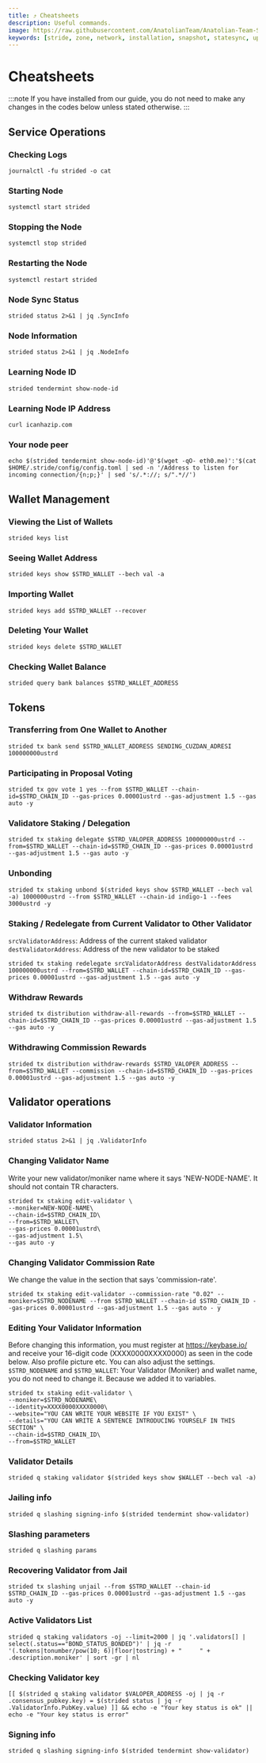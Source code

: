 ```yaml
---
title: ⤴️ Cheatsheets
description: Useful commands.
image: https://raw.githubusercontent.com/AnatolianTeam/Anatolian-Team-Services/main/docs/Mainnet/Cosmos-Ecosystem/stride/img/Stride-Service-Cover.jpg
keywords: [stride, zone, network, installation, snapshot, statesync, update]
---
```


# Cheatsheets 
:::note
If you have installed from our guide, you do not need to make any changes in the codes below unless stated otherwise.
:::

## Service Operations

### Checking Logs
```
journalctl -fu strided -o cat
```

### Starting Node
```
systemctl start strided
```

### Stopping the Node
```
systemctl stop strided
```

### Restarting the Node
```
systemctl restart strided
```

### Node Sync Status
```
strided status 2>&1 | jq .SyncInfo
```

### Node Information
```
strided status 2>&1 | jq .NodeInfo
```

### Learning Node ID
```
strided tendermint show-node-id
```

### Learning Node IP Address
```
curl icanhazip.com
```

### Your node peer
```
echo $(strided tendermint show-node-id)'@'$(wget -qO- eth0.me)':'$(cat $HOME/.stride/config/config.toml | sed -n '/Address to listen for incoming connection/{n;p;}' | sed 's/.*://; s/".*//')
```

## Wallet Management

### Viewing the List of Wallets
```
strided keys list
```

### Seeing Wallet Address
```
strided keys show $STRD_WALLET --bech val -a
```

### Importing Wallet
```
strided keys add $STRD_WALLET --recover
```

### Deleting Your Wallet
```
strided keys delete $STRD_WALLET
```

### Checking Wallet Balance
```
strided query bank balances $STRD_WALLET_ADDRESS
```

## Tokens

### Transferring from One Wallet to Another
```
strided tx bank send $STRD_WALLET_ADDRESS SENDING_CUZDAN_ADRESI 100000000ustrd
```

### Participating in Proposal Voting
```
strided tx gov vote 1 yes --from $STRD_WALLET --chain-id=$STRD_CHAIN_ID --gas-prices 0.00001ustrd --gas-adjustment 1.5 --gas auto -y
```

### Validatore Staking / Delegation
```
strided tx staking delegate $STRD_VALOPER_ADDRESS 100000000ustrd --from=$STRD_WALLET --chain-id=$STRD_CHAIN_ID --gas-prices 0.00001ustrd --gas-adjustment 1.5 --gas auto -y
```
### Unbonding
```
strided tx staking unbond $(strided keys show $STRD_WALLET --bech val -a) 1000000ustrd --from $STRD_WALLET --chain-id indigo-1 --fees 3000ustrd -y
```

### Staking / Redelegate from Current Validator to Other Validator
`srcValidatorAddress`: Address of the current staked validator
`destValidatorAddress`: Address of the new validator to be staked
```
strided tx staking redelegate srcValidatorAddress destValidatorAddress 100000000ustrd --from=$STRD_WALLET --chain-id=$STRD_CHAIN_ID --gas-prices 0.00001ustrd --gas-adjustment 1.5 --gas auto -y
```

### Withdraw Rewards
```
strided tx distribution withdraw-all-rewards --from=$STRD_WALLET --chain-id=$STRD_CHAIN_ID --gas-prices 0.00001ustrd --gas-adjustment 1.5 --gas auto -y
```

### Withdrawing Commission Rewards

```
strided tx distribution withdraw-rewards $STRD_VALOPER_ADDRESS --from=$STRD_WALLET --commission --chain-id=$STRD_CHAIN_ID --gas-prices 0.00001ustrd --gas-adjustment 1.5 --gas auto -y
```

## Validator operations

### Validator Information
```
strided status 2>&1 | jq .ValidatorInfo
```

### Changing Validator Name
Write your new validator/moniker name where it says 'NEW-NODE-NAME'. It should not contain TR characters.
```
strided tx staking edit-validator \
--moniker=NEW-NODE-NAME\
--chain-id=$STRD_CHAIN_ID\
--from=$STRD_WALLET\
--gas-prices 0.00001ustrd\
--gas-adjustment 1.5\
--gas auto -y
```

### Changing Validator Commission Rate
We change the value in the section that says 'commission-rate'.
```
strided tx staking edit-validator --commission-rate "0.02" --moniker=$STRD_NODENAME --from $STRD_WALLET --chain-id $STRD_CHAIN_ID --gas-prices 0.00001ustrd --gas-adjustment 1.5 --gas auto - y
```

### Editing Your Validator Information
Before changing this information, you must register at https://keybase.io/ and receive your 16-digit code (XXXX0000XXXX0000) as seen in the code below. Also profile picture etc. You can also adjust the settings.
`$STRD_NODENAME` and `$STRD_WALLET`: Your Validator (Moniker) and wallet name, you do not need to change it. Because we added it to variables.
```
strided tx staking edit-validator \
--moniker=$STRD_NODENAME\
--identity=XXXX0000XXXX0000\
--website="YOU CAN WRITE YOUR WEBSITE IF YOU EXIST" \
--details="YOU CAN WRITE A SENTENCE INTRODUCING YOURSELF IN THIS SECTION" \
--chain-id=$STRD_CHAIN_ID\
--from=$STRD_WALLET
```

### Validator Details
```
strided q staking validator $(strided keys show $WALLET --bech val -a)
```

### Jailing info
```
strided q slashing signing-info $(strided tendermint show-validator)
```

### Slashing parameters
```
strided q slashing params
```

### Recovering Validator from Jail
```
strided tx slashing unjail --from $STRD_WALLET --chain-id $STRD_CHAIN_ID --gas-prices 0.00001ustrd --gas-adjustment 1.5 --gas auto -y
```

### Active Validators List
```
strided q staking validators -oj --limit=2000 | jq '.validators[] | select(.status=="BOND_STATUS_BONDED")' | jq -r '(.tokens|tonumber/pow(10; 6)|floor|tostring) + " 	 " + .description.moniker' | sort -gr | nl
```

### Checking Validator key
```
[[ $(strided q staking validator $VALOPER_ADDRESS -oj | jq -r .consensus_pubkey.key) = $(strided status | jq -r .ValidatorInfo.PubKey.value) ]] && echo -e "Your key status is ok" || echo -e "Your key status is error"
```

### Signing info
```
strided q slashing signing-info $(strided tendermint show-validator)
```

